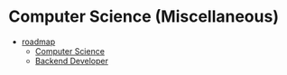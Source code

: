 # Computer Science (Miscellaneous)

- [roadmap](https://roadmap.sh/)
  - [Computer Science](https://roadmap.sh/computer-science)
  - [Backend Developer](https://roadmap.sh/backend)
